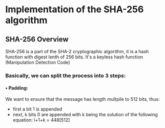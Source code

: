 # Implementation of the SHA-256 algorithm

## SHA-256 Overview
SHA-256 is a part of the SHA-2 cryptographic algorithm, it is a hash function with digest lenth of 256 bits. It's a keyless hash function (Manipulation Detection Code)

### Basically, we can split the process into 3 steps:
#### • Padding:
We want to ensure that the message has length multpile to 512 bits, thus:
- first a bit 1 is appended
- next, k bits 0 are appended with k being the solution of the following equation: l+1+k = 448[512]
